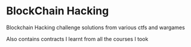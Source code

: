 # BlockChain Hacking

Blockchain Hacking challenge solutions from various ctfs and wargames

Also contains contracts I learnt from all the courses I took   
 
 
 
 
 
 
 
 
 
 
